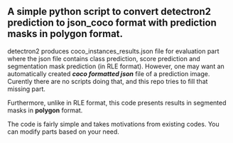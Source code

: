 ## A simple python script to convert detectron2 prediction to json_coco format with prediction masks in polygon format.

detectron2 produces coco_instances_results.json file for evaluation part where the json file contains class prediction, score prediction and segmentation mask prediction (in RLE format). However, one may want an automatically created **_coco formatted json_** file of a prediction image. Curently there are no scripts doing that, and this repo tries to fill that missing part.

Furthermore, unlike in RLE format, this code presents results in segmented masks in **polygon** format.

The code is fairly simple and takes motivations from existing codes. You can modify parts based on your need.
